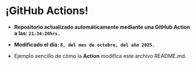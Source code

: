 # ¡GitHub Actions!
* **Repositorio actualizado automáticamente mediante una GitHub Action a las: `21:34:20hrs.`**
* **Modificado el día: `8, del mes de octubre, del año 2025.`**

* Ejemplo sencillo de cómo la **Action** modifica este archivo README.md.
